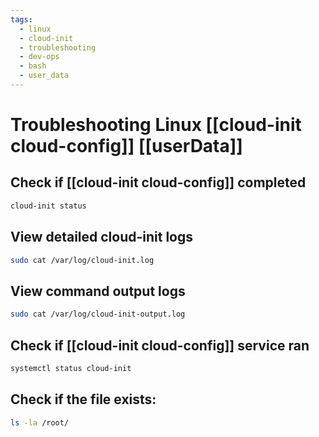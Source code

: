 ```yaml
---
tags:
  - linux
  - cloud-init
  - troubleshooting
  - dev-ops
  - bash
  - user_data
---
```

# Troubleshooting Linux [[cloud-init cloud-config]] [[userData]]
## Check if [[cloud-init cloud-config]] completed

```bash
cloud-init status
```

## View detailed cloud-init logs

```bash
sudo cat /var/log/cloud-init.log
```

## View command output logs

```bash
sudo cat /var/log/cloud-init-output.log
```

## Check if [[cloud-init cloud-config]] service ran

```bash
systemctl status cloud-init
```

## Check if the file exists:

```bash
ls -la /root/
```